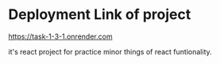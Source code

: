 # Deployment Link of project

https://task-1-3-1.onrender.com

it's react project for practice minor things of react funtionality.
